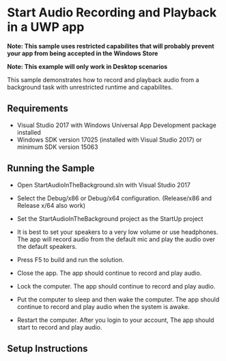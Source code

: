 # Start Audio Recording and Playback in a UWP app

**Note: This sample uses restricted capabilites that will probably prevent your app from being accepted in the Windows Store**

**Note: This example will only work in Desktop scenarios**

This sample demonstrates how to record and playback audio from a background task with unrestricted runtime and capabilites.



## Requirements

* Visual Studio 2017 with Windows Universal App Development package installed
* Windows SDK version 17025 (installed with Visual Studio 2017) or minimum SDK version 15063

## Running the Sample

* Open StartAudioInTheBackground.sln with Visual Studio 2017

* Select the Debug/x86 or Debug/x64 configuration. (Release/x86 and Release x/64 also work)

* Set the StartAudioInTheBackground project as the StartUp project

* It is best to set your speakers to a very low volume or use headphones. The app will record audio from the default mic and play the audio over the default speakers.

* Press F5 to build and run the solution. 

* Close the app. The app should continue to record and play audio.

* Lock the computer. The app should continue to record and play audio.

* Put the computer to sleep and then wake the computer. The app should continue to record and play audio when the system is awake.

* Restart the computer. After you login to your account, The app should start to record and play audio.




##  Setup Instructions

